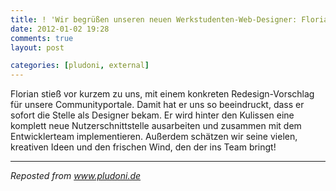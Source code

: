 ```yaml
---
title: ! 'Wir begrüßen unseren neuen Werkstudenten-Web-Designer: Florian'
date: 2012-01-02 19:28
comments: true
layout: post

categories: [pludoni, external]
---
```

 Florian stieß vor kurzem zu uns, mit einem konkreten Redesign-Vorschlag für unsere Communityportale. Damit hat er uns so beeindruckt, dass er sofort die Stelle als Designer bekam. 
 Er wird hinter den Kulissen eine komplett neue Nutzerschnittstelle ausarbeiten und zusammen mit dem Entwicklerteam implementieren. Außerdem schätzen wir seine vielen, kreativen Ideen und den frischen Wind, den der ins Team bringt! 

---
<i>Reposted from <a href='http://www.pludoni.de/node/1063' rel='canonical'>www.pludoni.de</a></i>
